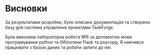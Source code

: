 # Висновки

За результатами розробки, було описано документацію та створено базу для система управління проектами TaskForge.

Була виконана лабораторна робота №6 за допомогою мови програмування python та бібілотеки Flask та psycopg. Я навчився працювати з базою даних та робити запити до неї.